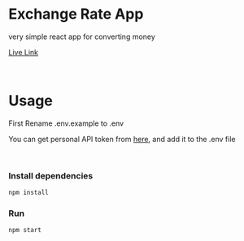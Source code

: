 # Exchange Rate App

very simple react app for converting money

[Live Link](https://user-github-finder.vercel.app/)

</br>

# Usage

First Rename .env.example to .env

You can get personal API token from [here](https://manage.exchangeratesapi.io/), and add it to the .env file

</br>

### Install dependencies

```bash
npm install
```

### Run

```bash
npm start
```
